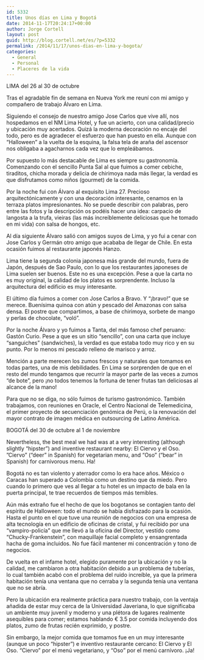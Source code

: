 ```yaml
---
id: 5332
title: Unos días en Lima y Bogotá
date: 2014-11-17T20:24:17+00:00
author: Jorge Cortell
layout: post
guid: http://blog.cortell.net/es/?p=5332
permalink: /2014/11/17/unos-dias-en-lima-y-bogota/
categories:
  - General
  - Personal
  - Placeres de la vida
---
```

LIMA del 26 al 30 de octubre

Tras el agradable fin de semana en Nueva York me reuní con mi amigo y compañero de trabajo Álvaro en Lima.

Siguiendo el consejo de nuestro amigo Jose Carlos que vive allí, nos hospedamos en el NM Lima Hotel, y fue un acierto, con una calidad/precio y ubicación muy acertados. Quizá la moderna decoración no encaje del todo, pero es de agradecer el esfuerzo que han puesto en ella. Aunque con “Halloween” a la vuelta de la esquina, la falsa tela de araña del ascensor nos obligaba a agacharnos cada vez que lo empleábamos.

Por supuesto lo más destacable de Lima es siempre su gastronomía. Comenzando con el sencillo Punta Sal al que fuimos a comer cebiche, tiraditos, chicha morada y delicia de chirimoya nada más llegar, la verdad es que disfrutamos como niños (gourmet) de la comida.

Por la noche fui con Álvaro al exquisito Lima 27. Precioso arquitectónicamente y con una decoración interesante, cenamos en la terraza platos impresionantes. No se puede describir con palabras, pero entre las fotos y la descripción os podéis hacer una idea: carpacio de langosta a la trufa, vieiras (las más increíblemente deliciosas que he tomado en mi vida) con salsa de hongos, etc.

Al día siguiente Álvaro salió con amigos suyos de Lima, y yo fui a cenar con Jose Carlos y Germán otro amigo que acababa de llegar de Chile. En esta ocasión fuimos al restaurante japonés Hanzo. 

Lima tiene la segunda colonia japonesa más grande del mundo, fuera de Japón, después de Sao Paulo, con lo que los restaurantes japoneses de Lima suelen ser buenos. Este no es una excepción. Pese a que la carta no es muy original, la calidad de los platos es sorprendente. Incluso la arquitectura del edificio es muy interesante.

El último día fuimos a comer con Jose Carlos a Bravo. Y “¡bravo!” que se merece. Buenísima quinoa con atún y pescado del Amazonas con salsa densa. El postre que compartimos, a base de chirimoya, sorbete de mango y perlas de chocolate, “voló”.

Por la noche Álvaro y yo fuimos a Tanta, del más famoso chef peruano: Gastón Curio. Pese a que es un sitio “sencillo”, con una carta que incluye “sanguiches” (sandwiches), la verdad es que estaba todo muy rico y en su punto. Por lo menos mi pescado relleno de marisco y arroz.

Mención a parte merecen los zumos frescos y naturales que tomamos en todas partes, una de mis debilidades. En Lima se sorprenden de que en el resto del mundo tengamos que recurrir la mayor parte de las veces a zumos “de bote”, pero ¡no todos tenemos la fortuna de tener frutas tan deliciosas al alcance de la mano!

Para que no se diga, no sólo fuimos de turismo gastronómico. También trabajamos, con reuniones en Oracle, el Centro Nacional de Telemedicina, el primer proyecto de secuenciación genómica de Perú, o la renovación del mayor contrato de imagen médica en outsourcing de Latino América.

BOGOTÁ del 30 de octubre al 1 de noviembre

Nevertheless, the best meal we had was at a very interesting (although slightly “hipster”) and inventive restaurant nearby: El Ciervo y el Oso. ”Ciervo” (“deer” in Spanish) for vegetarian menu, and “Oso” (“bear” in Spanish) for carnivorous menu. Ha!

Bogotá no es tan violento y aterrador como lo era hace años. México o Caracas han superado a Colombia como un destino que da miedo. Pero cuando lo primero que ves al llegar a tu hotel es un impacto de bala en la puerta principal, te trae recuerdos de tiempos más temibles.

Aún más extraño fue el hecho de que los bogotanos se contagien tanto del espíritu de Halloween: todo el mundo se había disfrazado para la ocasión. Hasta el punto en el que tuve una reunión de negocios con una empresa de alta tecnología en un edificio de oficinas de cristal, y fui recibido por una &#8220;vampiro-policía&#8221; que me llevó a la oficina del Director, vestído como &#8220;Chucky-Frankenstein&#8221;, con maquillaje facial completo y ensangrentada hacha de goma incluidos. No fue fácil mantener mi concentración y tono de negocios.

De vuelta en el infame hotel, elegido puramente por la ubicación y no la calidad, me cambiaron a otra habitación debido a un problema de tuberías, lo cual también acabó con el problema del ruido increíble, ya que la primera habitación tenía una ventana que no cerraba y la segunda tenía una ventana que no se abría.

Pero la ubicación era realmente práctica para nuestro trabajo, con la ventaja añadida de estar muy cerca de la Universidad Javeriana, lo que significaba un ambiente muy juvenil y moderno y una plétora de lugares realmente asequibles para comer; estamos hablando € 3.5 por comida incluyendo dos platos, zumo de frutas recién exprimido, y postre.

Sin embargo, la mejor comida que tomamos fue en un muy interesante (aunque un poco &#8220;hipster&#8221;) e inventivo restaurante cercano: El Ciervo y El Oso. &#8220;Ciervo&#8221; por el menú vegetariano, y &#8220;Oso&#8221; por el menú carnívoro. ¡Ja!